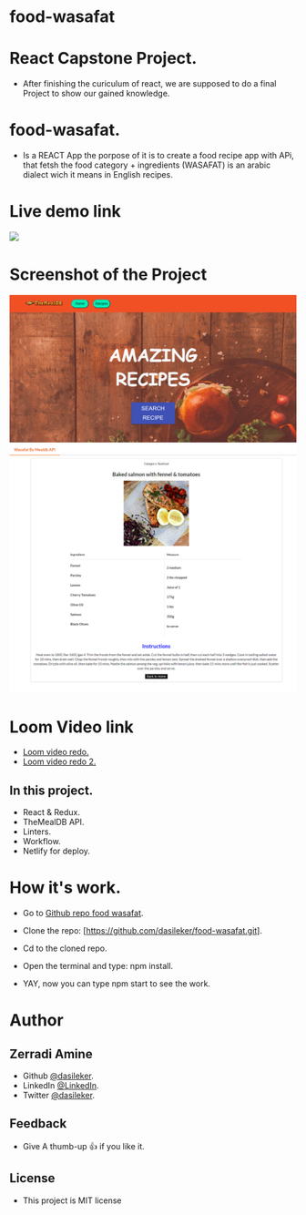 # food-wasafat
# React Capstone Project.
- After finishing the curiculum of react, we are supposed to do a final Project to show our gained knowledge.


# food-wasafat.

- Is a REACT App the porpose of it is to create a food recipe app with APi, that fetsh the food category + ingredients (WASAFAT) is an arabic dialect wich it means in English recipes.


# Live demo link

<a href="https://wasafaty.netlify.app/"><img src='https://www.netlify.com/img/deploy/button.svg'></a>

# Screenshot of the Project

![home page](wasafat.png)
![home page](wasafat1.png)


# Loom Video link


- [Loom video redo.](https://www.loom.com/share/146dfd8460124febb432005e2123861d)
- [Loom video redo 2.](https://www.loom.com/share/146dfd8460124febb432005e2123861d)

## In this project.

- React & Redux.
- TheMealDB API.
- Linters.
- Workflow.
- Netlify for deploy.


# How it's work.

- Go to [Github repo food wasafat](https://github.com/dasileker/food-wasafat/).

- Clone the repo: [https://github.com/dasileker/food-wasafat.git].

- Cd to the cloned repo.

- Open the terminal and type: npm install.

- YAY, now you can type npm start to see the work.


# Author
## **Zerradi Amine**

- Github [@dasileker](https://www.github.com/dasileker).
- LinkedIn [@LinkedIn](https://www.linkedin.com/in/amine-zerradi).
- Twitter [@dasileker](https://www.twitter.com/dasileker).

## Feedback

 - Give A  thumb-up 👍 if you like it.


 ## License 

 - This project is MIT license